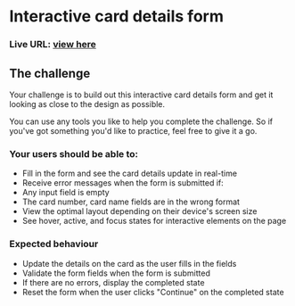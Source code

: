 # Interactive card details form

 ### Live URL: [view here](https://arshad10x.github.io/intractive-card-form/)

## The challenge

Your challenge is to build out this interactive card details form and get it looking as close to the design as possible.

You can use any tools you like to help you complete the challenge. So if you've got something you'd like to practice, feel free to give it a go.

### Your users should be able to: 

- Fill in the form and see the card details update in real-time
- Receive error messages when the form is submitted if:
- Any input field is empty
- The card number, card name fields are in the wrong format
- View the optimal layout depending on their device's screen size
- See hover, active, and focus states for interactive elements on the page


### Expected behaviour

- Update the details on the card as the user fills in the fields
- Validate the form fields when the form is submitted
- If there are no errors, display the completed state
- Reset the form when the user clicks "Continue" on the completed state

